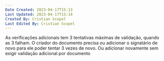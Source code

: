 ```yaml
---
Date Created: 2023-04-17T15:13
Last Updated: 2023-04-17T15:14
Created By: Cristian Scopel
Last Edited By: Cristian Scopel
---
```

As verificações adicionais tem 3 tentativas máximas de validação, quando as 3 falham. O criador do documento precisa ou adicionar o signatário de novo para ele poder tentar 3 vezes de novo. Ou adicionar novamente sem exigir validação adicional por documento